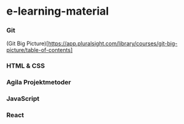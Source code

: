 # e-learning-material

### Git
(Git Big Picture)[https://app.pluralsight.com/library/courses/git-big-picture/table-of-contents]

### HTML & CSS

### Agila Projektmetoder

### JavaScript

### React
